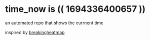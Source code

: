 # time_now is (( 1694336400657 ))

an automated repo that shows the currnent time

inspired by [breakingheatmap](https://github.com/breakingheatmap/breakingheatmap)